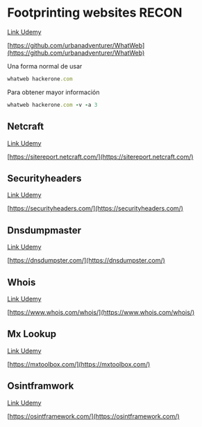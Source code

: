 # Footprinting websites RECON

[Link Udemy](https://www.udemy.com/course/recon-for-bug-bounty-penetration-testers-ethical-hackers/learn/lecture/35476464#overview)

[https://github.com/urbanadventurer/WhatWeb](https://github.com/urbanadventurer/WhatWeb)

Una forma normal de usar

```ruby
whatweb hackerone.com
```

Para obtener mayor información

```ruby
whatweb hackerone.com -v -a 3
```

## Netcraft

[Link Udemy](https://www.udemy.com/course/recon-for-bug-bounty-penetration-testers-ethical-hackers/learn/lecture/35476576#overview)

[https://sitereport.netcraft.com/](https://sitereport.netcraft.com/)

## Securityheaders

[Link Udemy](https://www.udemy.com/course/recon-for-bug-bounty-penetration-testers-ethical-hackers/learn/lecture/35476676#overview)

[https://securityheaders.com/](https://securityheaders.com/)

## Dnsdumpmaster

[Link Udemy](https://www.udemy.com/course/recon-for-bug-bounty-penetration-testers-ethical-hackers/learn/lecture/35490056#overview)

[https://dnsdumpster.com/](https://dnsdumpster.com/)

## Whois

[Link Udemy](https://www.udemy.com/course/recon-for-bug-bounty-penetration-testers-ethical-hackers/learn/lecture/35490100#overview)

[https://www.whois.com/whois/](https://www.whois.com/whois/)

## Mx Lookup

[Link Udemy](https://www.udemy.com/course/recon-for-bug-bounty-penetration-testers-ethical-hackers/learn/lecture/35490266#overview)

[https://mxtoolbox.com/](https://mxtoolbox.com/)

## Osintframwork

[Link Udemy](https://www.udemy.com/course/recon-for-bug-bounty-penetration-testers-ethical-hackers/learn/lecture/35490326#overview)

[https://osintframework.com/](https://osintframework.com/)
